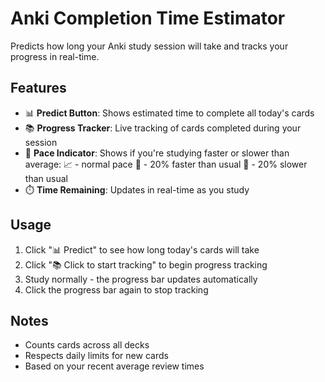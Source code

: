 # Anki Completion Time Estimator

Predicts how long your Anki study session will take and tracks your progress in real-time.

## Features
- 📊 **Predict Button**: Shows estimated time to complete all today's cards
- 📚 **Progress Tracker**: Live tracking of cards completed during your session
- 🚀 **Pace Indicator**: Shows if you're studying faster or slower than average:
	📈 - normal pace
	🚀 - 20% faster than usual 
	🐢 - 20% slower than usual
- ⏱️ **Time Remaining**: Updates in real-time as you study

## Usage
1. Click "📊 Predict" to see how long today's cards will take
2. Click "📚 Click to start tracking" to begin progress tracking
3. Study normally - the progress bar updates automatically
4. Click the progress bar again to stop tracking

## Notes
- Counts cards across all decks
- Respects daily limits for new cards
- Based on your recent average review times
